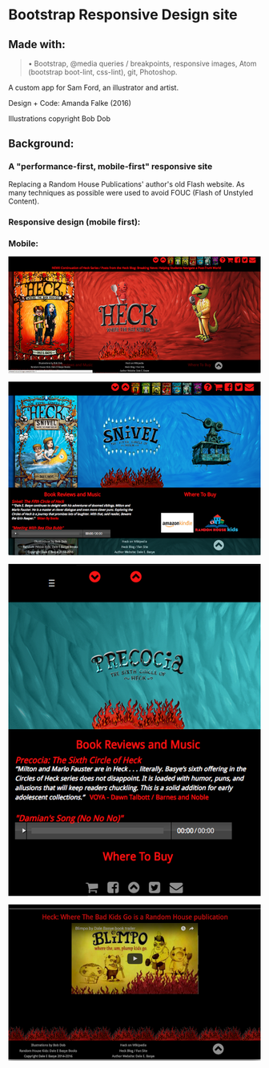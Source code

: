 
# Bootstrap Responsive Design site

## Made with:
> • Bootstrap, @media queries / breakpoints, responsive images,
Atom (bootstrap boot-lint, css-lint), git, Photoshop.

A custom app for Sam Ford, an illustrator and artist.

Design + Code: Amanda Falke (2016)

Illustrations copyright Bob Dob


## Background:
### A "performance-first, mobile-first" responsive site
Replacing a Random House Publications' author's old Flash website.
As many techniques as possible were used to avoid FOUC (Flash of Unstyled
Content).

### Responsive design (mobile first):
### Mobile:

![Bootstrap classes for larger desktops](/assets/demo-img/heck-lg.png "Larger desktops")

![Bootstrap classes for small desktops and tablets](/assets/demo-img/snivel-md.png "Sm desktops and tablets")

![Responsive Bootstrap Mobile](/assets/demo-img/rapacia-mobile.png "Mobile")

![Bootstrap fun footer](/assets/demo-img/footer-flame.png "Footer Flame")
